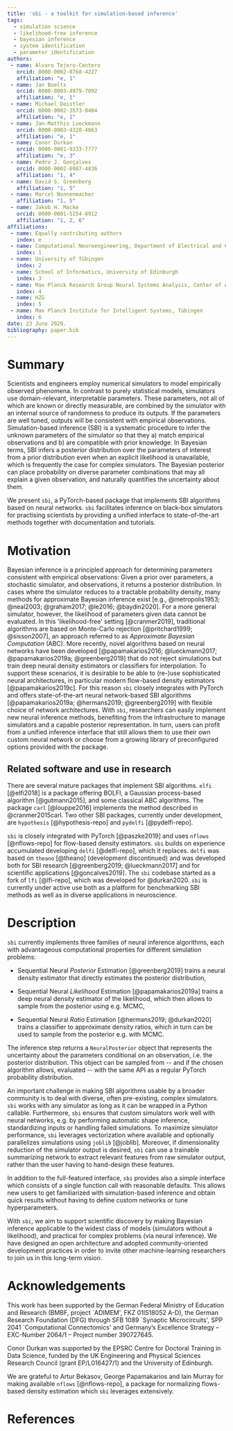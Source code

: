 ```yaml
---
title: 'sbi - a toolkit for simulation-based inference'
tags:
  - simulation science
  - likelihood-free inference
  - bayesian inference
  - system identification
  - parameter identification
authors: 
 - name: Alvaro Tejero-Cantero
   orcid: 0000-0002-8768-4227
   affiliation: "e, 1"
 - name: Jan Boelts
   orcid: 0000-0003-4979-7092
   affiliation: "e, 1"
 - name: Michael Deistler
   orcid: 0000-0002-3573-0404
   affiliation: "e, 1"
 - name: Jan-Matthis Lueckmann
   orcid: 0000-0003-4320-4663
   affiliation: "e, 1"
 - name: Conor Durkan
   orcid: 0000-0001-9333-7777
   affiliation: "e, 3"
 - name: Pedro J. Gonçalves
   orcid: 0000-0002-6987-4836
   affiliation: "1, 4"
 - name: David S. Greenberg
   affiliation: "1, 5"
 - name: Marcel Nonnenmacher
   affiliation: "1, 5"
 - name: Jakob H. Macke
   orcid: 0000-0001-5154-8912
   affiliation: "1, 2, 6"
affiliations:
 - name: Equally contributing authors
   index: e
 - name: Computational Neuroengineering, Department of Electrical and Computer Engineering, Technical University of Munich
   index: 1
 - name: University of Tübingen
   index: 2
 - name: School of Informatics, University of Edinburgh
   index: 3
 - name: Max Planck Research Group Neural Systems Analysis, Center of Advanced European Studies and Research (caesar) 
   index: 4
 - name: HZG
   index: 5
 - name: Max Planck Institute for Intelligent Systems, Tübingen
   index: 6
date: 23 June 2020.
bibliography: paper.bib
---
```


# Summary

Scientists and engineers employ numerical simulators to model empirically observed phenomena. In contrast to purely statistical models, simulators use domain-relevant, interpretable parameters. These parameters, not all of which are known or directly measurable, are combined by the simulator with an internal source of randomness to produce its outputs.
If the parameters are well tuned, outputs will be consistent with empirical observations. Simulation-based inference (SBI) is a systematic procedure to infer the unknown parameters of the simulator so that they a) match empirical observations and b) are compatible with prior knowledge. In Bayesian terms, SBI infers a posterior distribution over the parameters of interest from a prior distribution even when an explicit likelihood is unavailable, which is frequently the case for complex simulators. The Bayesian posterior can place probability on diverse parameter combinations that may all explain a given observation, and naturally quantifies the uncertainty about them.

We present `sbi`, a PyTorch-based package that implements SBI algorithms based on neural networks. `sbi` facilitates inference on black-box simulators for practising scientists by providing a unified interface to state-of-the-art methods together with documentation and tutorials.

# Motivation

Bayesian inference is a principled approach for determining parameters consistent with empirical observations: Given a prior over parameters, a stochastic simulator, and observations, it returns a posterior distribution. In cases where the simulator reduces to a tractable probability density, many methods for approximate Bayesian inference exist [e.g., @metropolis1953; @neal2003; @graham2017; @le2016; @baydin2020]. For a more general simulator, however, the likelihood of parameters given data cannot be evaluated. In this 'likelihood-free' setting [@cranmer2019], traditional algorithms are based on Monte-Carlo rejection [@pritchard1999; @sisson2007], an approach referred to as _Approximate Bayesian Computation_ (ABC). More recently, novel algorithms based on neural networks have been developed [@papamakarios2016; @lueckmann2017; @papamakarios2019a; @greenberg2019] that do not reject simulations but train deep neural density estimators or classifiers for interpolation. To support these scenarios, it is desirable to be able to (re-)use sophisticated neural architectures, in particular modern flow-based density estimators [@papamakarios2019c]. For this reason `sbi` closely integrates with PyTorch and offers state-of-the-art neural network-based SBI algorithms [@papamakarios2019a; @hermans2019; @greenberg2019] with flexible choice of network architectures. With `sbi`, researchers can easily implement new neural inference methods, benefiting from the infrastructure to manage simulators and a capable posterior representation. In turn, users can profit from a unified inference interface that still allows them to use their own custom neural network or choose from a growing library of preconfigured options provided with the package.

## Related software and use in research

There are several mature packages that implement SBI algorithms. `elfi` [@elfi2018] is a package offering BOLFI, a Gaussian process-based algorithm [@gutmann2015], and some classical ABC algorithms. The package `carl` [@louppe2016] implements the method described in @cranmer2015carl. Two other SBI packages, currently under development, are `hypothesis` [@hypothesis-repo] and `pydelfi` [@pydelfi-repo].

`sbi` is closely integrated with PyTorch [@paszke2019] and uses `nflows` [@nflows-repo] for flow-based density estimators. `sbi` builds on experience accumulated developing `delfi` [@delfi-repo], which it replaces. `delfi` was based on `theano` [@theano] (development discontinued) and was developed both for SBI research [@greenberg2019; @lueckmann2017] and for scientific applications [@goncalves2019]. The `sbi` codebase started as a fork of `lfi` [@lfi-repo], which was developed for @durkan2020. `sbi` is currently under active use both as a platform for benchmarking SBI methods as well as in diverse applications in neuroscience.

# Description 

`sbi` currently implements three families of neural inference algorithms, each with advantageous computational properties for different simulation problems:

* Sequential Neural _Posterior_ Estimation [@greenberg2019] trains a neural density estimator that directly estimates the posterior distribution,

* Sequential Neural _Likelihood_ Estimation [@papamakarios2019a] trains a deep neural density estimator of the likelihood, which then allows to sample from the posterior using e.g. MCMC,

* Sequential Neural _Ratio_ Estimation [@hermans2019; @durkan2020] trains a classifier to approximate density ratios, which in turn can be used to sample from the posterior e.g. with MCMC. 

The inference step returns a `NeuralPosterior` object that represents the uncertainty about the parameters conditional on an observation, i.e. the posterior distribution. This object can be sampled from -- and if the chosen algorithm allows, evaluated -- with the same API as a regular PyTorch probability distribution.

An important challenge in making SBI algorithms usable by a broader community is to deal with diverse, often pre-existing, complex simulators. `sbi` works with any simulator as long as it can be wrapped in a Python callable. Furthermore, `sbi` ensures that custom simulators work well with neural networks, e.g. by performing automatic shape inference, standardizing inputs or handling failed simulations. To maximize simulator performance, `sbi` leverages vectorization where available and optionally parallelizes simulations using `joblib` [@joblib]. Moreover, if dimensionality reduction of the simulator output is desired, `sbi` can use a trainable summarizing network to extract relevant features from raw simulator output, rather than the user having to hand-design these features.

In addition to the full-featured interface, `sbi` provides also a _simple_ interface which consists of a single function call with reasonable defaults. This allows new users to get familiarized with simulation-based inference and obtain quick results without having to define custom networks or tune hyperparameters.

With `sbi`, we aim to support scientific discovery by making Bayesian inference applicable to the widest class of models (simulators without a likelihood), and practical for complex problems (via neural inference). We have designed an open architecture and adopted community-oriented development practices in order to invite other machine-learning researchers to join us in this long-term vision.

# Acknowledgements

This work has been supported by the German Federal Ministry of Education and Research (BMBF, project \`ADIMEM', FKZ 01IS18052 A-D), the German Research Foundation (DFG) through  SFB 1089 \`Synaptic Microcircuits', SPP 2041 `Computational Connectomics' and Germany’s Excellence Strategy – EXC-Number 2064/1 – Project number 390727645.

Conor Durkan was supported by the EPSRC Centre for Doctoral Training in Data Science, funded by the UK Engineering and Physical Sciences Research Council (grant EP/L016427/1) and the University of Edinburgh.

We are grateful to Artur Bekasov, George Papamakarios and Iain Murray for making available `nflows` [@nflows-repo], a package for normalizing flows-based density estimation which `sbi` leverages extensively.

# References
